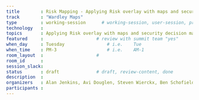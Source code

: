 ```yaml
---
title        : Risk Mapping - Applying Risk overlay with maps and security decision making
track        : "Wardley Maps"
type         : working-session      # working-session, user-session, product-session
technology   :
topics       : Applying Risk overlay with maps and security decision making    # for example ["GDPR"]
featured     :                    # review with summit team "yes"
when_day     : Tuesday                # i.e.    Tue
when_time    : PM-3                   # i.e.    AM-1
room_layout  :                    #
room_id      : 
session_slack: 
status       : draft              # draft, review-content, done
description  :
organizers   : Alan Jenkins, Avi Douglen, Steven Wierckx, Ben Schofield, Simon Wardley
participants :
---
```



<!--(add intro)

## WHY

(...)

## What

(...)

## Outcomes

(...)

## References

(...)


## Previous-->
